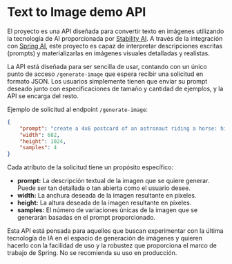 # Text to Image demo API

El proyecto es una API diseñada para convertir texto en imágenes utilizando la tecnología de AI proporcionada por [Stability AI](https://stability.ai). A través de la integración con [Spring AI](https://spring.io/projects/spring-ai), este proyecto es capaz de interpretar descripciones escritas (prompts) y materializarlas en imágenes visuales detalladas y realistas.

La API está diseñada para ser sencilla de usar, contando con un único punto de acceso `/generate-image` que espera recibir una solicitud en formato JSON. Los usuarios simplemente tienen que enviar su prompt deseado junto con especificaciones de tamaño y cantidad de ejemplos, y la API se encarga del resto.

Ejemplo de solicitud al endpoint `/generate-image`:

```json
{
    "prompt": "create a 4x6 postcard of an astronaut riding a horse: high quality, realistic",
    "width": 682,
    "height": 1024,
    "samples": 4
}
```

Cada atributo de la solicitud tiene un propósito específico:

- **prompt:** La descripción textual de la imagen que se quiere generar. Puede ser tan detallada o tan abierta como el usuario desee.
- **width:** La anchura deseada de la imagen resultante en píxeles.
- **height:** La altura deseada de la imagen resultante en píxeles.
- **samples:** El número de variaciones únicas de la imagen que se generarán basadas en el prompt proporcionado.

Esta API está pensada para aquellos que buscan experimentar con la última tecnología de IA en el espacio de generación de imágenes y quieren hacerlo con la facilidad de uso y la robustez que proporciona el marco de trabajo de Spring. No se recomienda su uso en producción.
